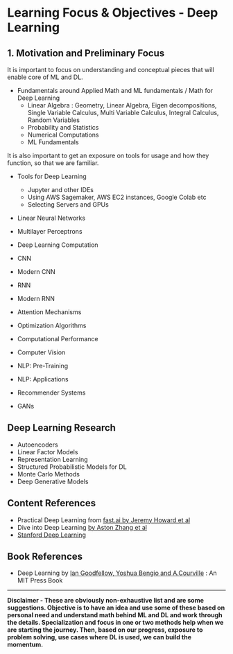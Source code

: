 
# Learning Focus & Objectives - Deep Learning

## 1. Motivation and Preliminary Focus

It is important to focus on understanding and conceptual pieces that will enable core of ML and DL.

- Fundamentals around Applied Math and ML fundamentals / Math for Deep Learning
  - Linear Algebra : Geometry, Linear Algebra, Eigen decompositions, Single Variable Calculus, Multi Variable Calculus, Integral Calculus, Random Variables
  - Probability and Statistics
  - Numerical Computations
  - ML Fundamentals

It is also important to get an exposure on tools for usage and how they function, so that we are familiar.

- Tools for Deep Learning
  - Jupyter and other IDEs
  - Using AWS Sagemaker, AWS EC2 instances, Google Colab etc
  - Selecting Servers and GPUs

- Linear Neural Networks
- Multilayer Perceptrons
- Deep Learning Computation
- CNN
- Modern CNN
- RNN
- Modern RNN
- Attention Mechanisms
- Optimization Algorithms
- Computational Performance
- Computer Vision
- NLP: Pre-Training
- NLP: Applications
- Recommender Systems
- GANs

## Deep Learning Research
- Autoencoders
- Linear Factor Models
- Representation Learning
- Structured Probabilistic Models for DL
- Monte Carlo Methods
- Deep Generative Models

## Content References
- Practical Deep Learning from [fast.ai by Jeremy Howard et al](https://www.fast.ai/)
- Dive into Deep Learning [by Aston Zhang et al](https://d2l.ai/index.html)
- [Stanford Deep Learning](http://deeplearning.stanford.edu/tutorial/)

## Book References
- Deep Learning by [Ian Goodfellow, Yoshua Bengio and A.Courville](https://www.deeplearningbook.org/) : An MIT Press Book 

----------------------------------------------


**Disclaimer - These are obviously non-exhaustive list and are some suggestions. Objective is to have an idea and use some of these based on personal need and understand math behind ML and DL and work through the details. Specialization and focus in one or two methods help when we are starting the journey. Then, based on our progress, exposure to problem solving, use cases where DL is used, we can build the momentum.**
